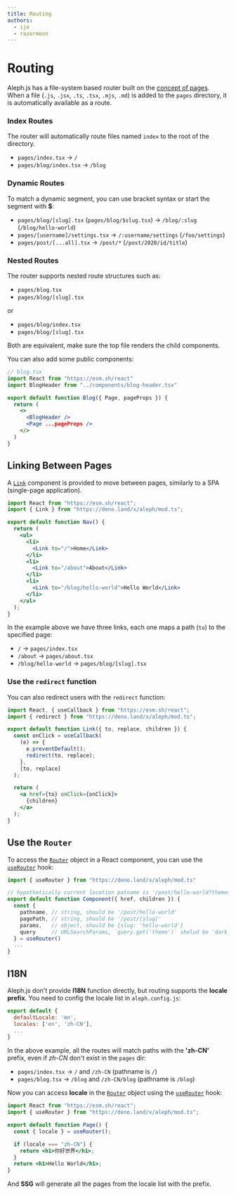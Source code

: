 ```yaml
---
title: Routing
authors:
  - ije
  - razermoon
---
```


# Routing

Aleph.js has a file-system based router built on the [concept of pages](/docs/basic-features/pages).
<br>
When a file (`.js`, `.jsx`, `.ts`, `.tsx`, `.mjs`, `.md`) is added to the `pages` directory, it is automatically available as a route.

### Index Routes

The router will automatically route files named `index` to the root of the directory.

- `pages/index.tsx` → `/`
- `pages/blog/index.tsx` → `/blog`

### Dynamic Routes

To match a dynamic segment, you can use bracket syntax or start the segment with **$**:

- `pages/blog/[slug].tsx` (`pages/blog/$slug.tsx`) → `/blog/:slug` (`/blog/hello-world`)
- `pages/[username]/settings.tsx` → `/:username/settings` (`/foo/settings`)
- `pages/post/[...all].tsx` → `/post/*` (`/post/2020/id/title`)

### Nested Routes

The router supports nested route structures such as:

- `pages/blog.tsx`
- `pages/blog/[slug].tsx`

or

- `pages/blog/index.tsx`
- `pages/blog/[slug].tsx`

Both are equivalent, make sure the top file renders the child components.

You can also add some public components:

```jsx
// blog.tsx
import React from "https://esm.sh/react"
import BlogHeader from "../components/blog-header.tsx"

export default function Blog({ Page, pageProps }) {
  return (
    <>
      <BlogHeader />
      <Page ...pageProps />
    </>
  )
}
```

## Linking Between Pages

A [`Link`](/docs/api-reference/mod.ts#Link) component is provided to move between pages, similarly to a SPA (single-page application).

```jsx
import React from "https://esm.sh/react";
import { Link } from "https://deno.land/x/aleph/mod.ts";

export default function Nav() {
  return (
    <ul>
      <li>
        <Link to="/">Home</Link>
      </li>
      <li>
        <Link to="/about">About</Link>
      </li>
      <li>
        <Link to="/blog/hello-world">Hello World</Link>
      </li>
    </ul>
  );
}
```

In the example above we have three links, each one maps a path (`to`) to the specified page:

- `/` → `pages/index.tsx`
- `/about` → `pages/about.tsx`
- `/blog/hello-world` → `pages/blog/[slug].tsx`

### Use the `redirect` function

You can also redirect users with the `redirect` function:

```jsx
import React, { useCallback } from "https://esm.sh/react";
import { redirect } from "https://deno.land/x/aleph/mod.ts";

export default function Link({ to, replace, children }) {
  const onClick = useCallback(
    (e) => {
      e.preventDefault();
      redirect(to, replace);
    },
    [to, replace]
  );

  return (
    <a href={to} onClick={onClick}>
      {children}
    </a>
  );
}
```

## Use the `Router`

To access the [`Router`](/docs/api-reference/types.ts/#RouterURL) object in a React component, you can use the [`useRouter`](/docs/api-reference/mod.ts#useRouter) hook:

```jsx
import { useRouter } from "https://deno.land/x/aleph/mod.ts"

// hypothetically current location patname is '/post/hello-world?theme=dark'
export default function Component({ href, children }) {
  const {
    pathname, // string, should be '/post/hello-world'
    pagePath, // string, should be '/post/[slug]'
    params,   // object, should be {slug: 'hello-world'}
    query     // URLSearchParams, `query.get('theme')` sholud be 'dark'
  } = useRouter()
  ...
}
```

## I18N

Aleph.js don't provide **I18N** function directly, but routing supports the **locale prefix**. You need to config the locale list in `aleph.config.js`:

```javascript
export default {
  defaultLocale: 'en',
  locales: ['en', 'zh-CN'],
  ...
}
```

In the above example, all the routes will match paths with the **'zh-CN'** prefix, even if _zh-CN_ don't exist in the `pages` dir:

- `pages/index.tsx` → `/` and `/zh-CN` (pathname is `/`)
- `pages/blog.tsx` → `/blog` and `/zh-CN/blog` (pathname is `/blog`)

Now you can access **locale** in the [`Router`](/docs/api-reference/types.ts/#RouterURL) object using the [`useRouter`](/docs/api-reference/mod.ts#useRouter) hook:

```jsx
import React from "https://esm.sh/react";
import { useRouter } from "https://deno.land/x/aleph/mod.ts";

export default function Page() {
  const { locale } = useRouter();

  if (locale === "zh-CN") {
    return <h1>你好世界</h1>;
  }
  return <h1>Hello World</h1>;
}
```

And **SSG** will generate all the pages from the locale list with the prefix.
